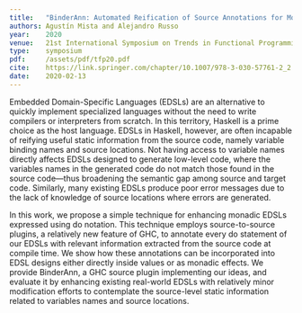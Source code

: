 ```yaml
---
title:   "BinderAnn: Automated Reification of Source Annotations for Monadic EDSLs"
authors: Agustín Mista and Alejandro Russo
year:    2020
venue:   21st International Symposium on Trends in Functional Programming
type:    symposium
pdf:     /assets/pdf/tfp20.pdf
cite:    https://link.springer.com/chapter/10.1007/978-3-030-57761-2_2
date:    2020-02-13
---
```


Embedded Domain-Specific Languages (EDSLs) are an alternative to quickly
implement specialized languages without the need to write compilers or
interpreters from scratch. In this territory, Haskell is a prime choice as the
host language. EDSLs in Haskell, however, are often incapable of reifying useful
static information from the source code, namely variable binding names and
source locations. Not having access to variable names directly affects EDSLs
designed to generate low-level code, where the variables names in the generated
code do not match those found in the source code—thus broadening the semantic
gap among source and target code. Similarly, many existing EDSLs produce poor
error messages due to the lack of knowledge of source locations where errors are
generated.

In this work, we propose a simple technique for enhancing monadic EDSLs
expressed using do notation. This technique employs source-to-source plugins, a
relatively new feature of GHC, to annotate every do statement of our EDSLs with
relevant information extracted from the source code at compile time. We show how
these annotations can be incorporated into EDSL designs either directly inside
values or as monadic effects. We provide BinderAnn, a GHC source plugin
implementing our ideas, and evaluate it by enhancing existing real-world EDSLs
with relatively minor modification efforts to contemplate the source-level
static information related to variables names and source locations.
